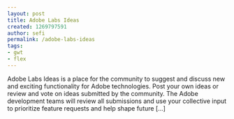 ```yaml
---
layout: post
title: Adobe Labs Ideas
created: 1269797591
author: sefi
permalink: /adobe-labs-ideas
tags:
- gwt
- flex
---
```

Adobe Labs Ideas is a place for the community to suggest and discuss new and exciting functionality for Adobe technologies. Post your own ideas or review and vote on ideas submitted by the community. The Adobe development teams will review all submissions and use your collective input to prioritize feature requests and help shape future [...]<img alt="" border="0" src="http://stats.wordpress.com/b.gif?host=flexblackbelt.wordpress.com&blog=5633522&post=269&subd=flexblackbelt&ref=&feed=1" width="1" height="1" />
